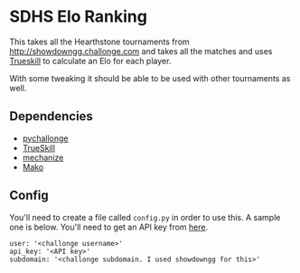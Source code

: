 SDHS Elo Ranking
================

This takes all the Hearthstone tournaments from http://showdowngg.challonge.com and takes all the matches and uses [Trueskill](http://trueskill.org/) to calculate an Elo for each player.

With some tweaking it should be able to be used with other tournaments as well.

## Dependencies
- [pychallonge](https://github.com/russ-/pychallonge)
- [TrueSkill](http://trueskill.org)
- [mechanize](https://pypi.python.org/pypi/mechanize/)
- [Mako](http://www.makotemplates.org/)

## Config

You'll need to create a file called `config.py` in order to use this. A sample one is below. You'll need to get an API key from [here](http://api.challonge.com/v1).

    user: '<challonge username>'
    api_key: '<API key>'
    subdomain: '<challonge subdomain. I used showdowngg for this>'
